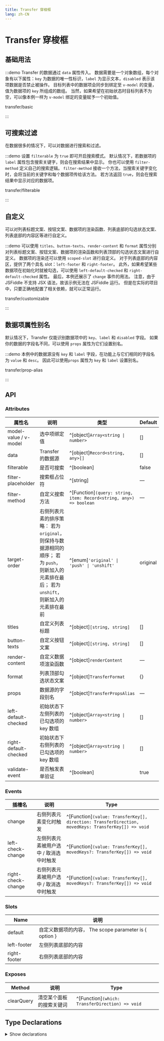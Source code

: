 ```yaml
---
title: Transfer 穿梭框
lang: zh-CN
---
```


# Transfer 穿梭框

## 基础用法

:::demo Transfer 的数据通过 `data` 属性传入。 数据需要是一个对象数组，每个对象有以下属性：`key` 为数据的唯一性标识，`label` 为显示文本，`disabled` 表示该项数据是否禁止被操作。 目标列表中的数据项会同步到绑定至 `v-model` 的变量，值为数据项的 `key` 所组成的数组。 当然，如果希望在初始状态时目标列表不为空，可以像本例一样为 `v-model` 绑定的变量赋予一个初始值。

transfer/basic

:::

## 可搜索过滤

在数据很多的情况下，可以对数据进行搜索和过滤。

:::demo 设置 `filterable` 为 `true` 即可开启搜索模式。 默认情况下，若数据项的 `label` 属性包含搜索关键字，则会在搜索结果中显示。 你也可以使用 `filter-method` 定义自己的搜索逻辑。 `filter-method` 接收一个方法，当搜索关键字变化时，会将当前的关键字和每个数据项传给该方法。 若方法返回 `true`，则会在搜索结果中显示对应的数据项。

transfer/filterable

:::

## 自定义

可以对列表标题文案、按钮文案、数据项的渲染函数、列表底部的勾选状态文案、列表底部的内容区等进行自定义。

:::demo 可以使用 `titles`、`button-texts`、`render-content` 和 `format` 属性分别对列表标题文案、按钮文案、数据项的渲染函数和列表顶部的勾选状态文案进行自定义。 数据项的渲染还可以使用 `scoped-slot` 进行自定义。 对于列表底部的内容区，提供了两个具名 slot：`left-footer` 和 `right-footer`。 此外，如果希望某些数据项在初始化时就被勾选，可以使用 `left-default-checked` 和 `right-default-checked` 属性。 最后，本例还展示了 `change` 事件的用法。 注意，由于 JSFiddle 不支持 JSX 语法，故该示例无法在 JSFiddle 运行。 但是在实际的项目中，只要正确地配置了相关依赖，就可以正常运行。

transfer/customizable

:::

## 数据项属性别名

默认情况下，Transfer 仅能识别数据项中的 `key`、`label` 和 `disabled` 字段。 如果你的数据的字段名不同，可以使用 `props` 属性为它们设置别名。

:::demo 本例中的数据源没有 `key` 和 `label` 字段，在功能上与它们相同的字段名为 `value` 和 `desc`。 因此可以使用`props` 属性为 `key` 和 `label` 设置别名。

transfer/prop-alias

:::

## API

### Attributes

| 属性名                   | 说明                                                                                       | 类型                                                                          | Default  |
| --------------------- | ---------------------------------------------------------------------------------------- | --------------------------------------------------------------------------- | -------- |
| model-value / v-model | 选中项绑定值                                                                                   | ^[object]`Array<string \| number>`                                   | []       |
| data                  | Transfer 的数据源                                                                            | ^[object]`Record<string, any>[]`                                      | []       |
| filterable            | 是否可搜索                                                                                    | ^[boolean]                                                                  | false    |
| filter-placeholder    | 搜索框占位符                                                                                   | ^[string]                                                                   | —        |
| filter-method         | 自定义搜索方法                                                                                  | ^[Function]`(query: string, item: Record<string, any>) => boolean` | —        |
| target-order          | 右侧列表元素的排序策略： 若为 `original`，则保持与数据源相同的顺序； 若为 `push`，则新加入的元素排在最后； 若为 `unshift`，则新加入的元素排在最前 | ^[enum]`'original' \| 'push' \| 'unshift'`                                | original |
| titles                | 自定义列表标题                                                                                  | ^[object]`[string, string]`                                                 | []       |
| button-texts          | 自定义按钮文案                                                                                  | ^[object]`[string, string]`                                                 | []       |
| render-content        | 自定义数据项渲染函数                                                                               | ^[object]`renderContent`                                                    | —        |
| format                | 列表顶部勾选状态文案                                                                               | ^[object]`TransferFormat`                                                   | {}       |
| props                 | 数据源的字段别名                                                                                 | ^[object]`TransferPropsAlias`                                               | —        |
| left-default-checked  | 初始状态下左侧列表的已勾选项的 key 数组                                                                   | ^[object]`Array<string \| number>`                                   | []       |
| right-default-checked | 初始状态下右侧列表的已勾选项的 key 数组                                                                   | ^[object]`Array<string \| number>`                                   | []       |
| validate-event        | 是否触发表单验证                                                                                 | ^[boolean]                                                                  | true     |

### Events

| 插槽名                | 说明                    | Type                                                                                                   |
| ------------------ | --------------------- | ------------------------------------------------------------------------------------------------------ |
| change             | 右侧列表元素变化时触发           | ^[Function]`(value: TransferKey[], direction: TransferDirection, movedKeys: TransferKey[]) => void` |
| left-check-change  | 左侧列表元素被用户选中 / 取消选中时触发 | ^[Function]`(value: TransferKey[], movedKeys?: TransferKey[]) => void`                              |
| right-check-change | 右侧列表元素被用户选中 / 取消选中时触发 | ^[Function]`(value: TransferKey[], movedKeys?: TransferKey[]) => void`                              |

### Slots

| Name         | 说明                                           |
| ------------ | -------------------------------------------- |
| default      | 自定义数据项的内容， The scope parameter is { option } |
| left-footer  | 左侧列表底部的内容                                    |
| right-footer | 右侧列表底部的内容                                    |

### Exposes

| Method     | 说明           | Type                                               |
| ---------- | ------------ | -------------------------------------------------- |
| clearQuery | 清空某个面板的搜索关键词 | ^[Function]`(which: TransferDirection) => void` |

## Type Declarations

<details>
  <summary>Show declarations</summary>

```ts
import type { h as H, VNode } from 'vue'

type TransferKey = string | number

type TransferDirection = 'left' | 'right'

type TransferDataItem = Record<string, any>

type renderContent = (h: typeof H, option: TransferDataItem) => VNode | VNode[]

interface TransferFormat {
  noChecked?: string
  hasChecked?: string
}

interface TransferPropsAlias {
  label?: string
  key?: string
  disabled?: string
}
```

</details>

